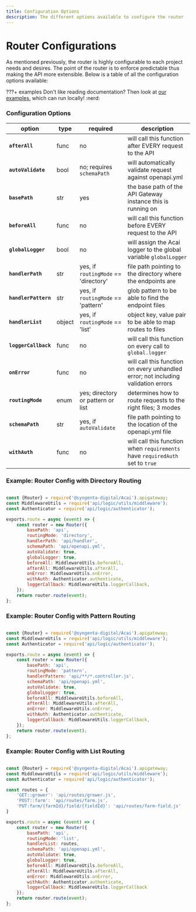 ```yaml
---
title: Configuration Options
description: The different options available to configure the router
---
```


# Router Configurations

As mentioned previously, the router is highly configurable to each project needs and desires. The point of the router is to enforce predictable thus making the API more extensible. Below is a table of all the configuration options available:

???+ examples
    Don't like reading documentation? Then look at 
    [our examples,](https://github.com/syngenta/acai-python-docs/blob/main/examples/apigateway) which can run locally! 
    :nerd:

### Configuration Options

| option               | type   | required                             | description                                                                       |
|----------------------|--------|--------------------------------------|-----------------------------------------------------------------------------------|
| **`afterAll`**       | func   | no                                   | will call this function after EVERY request to the API                            |
| **`autoValidate`**   | bool   | no; requires `schemaPath`            | will automatically validate request against openapi.yml                           |
| **`basePath`**       | str    | yes                                  | the base path of the API Gateway instance this is running on                      |
| **`beforeAll`**      | func   | no                                   | will call this function before EVERY request to the API                           |
| **`globalLogger`**   | bool   | no                                   | will assign the Acai logger to the global variable `globalLogger`                 |
| **`handlerPath`**    | str    | yes, if `routingMode` == 'directory' | file path pointing to the directory where the endpoints are                       |
| **`handlerPattern`** | str    | yes, if `routingMode` == 'pattern'   | glob pattern to be able to find the endpoint files                                |
| **`handlerList`**    | object | yes, if `routingMode` == 'list'      | object key, value pair to be able to map routes to files                          |
| **`loggerCallback`** | func   | no                                   | will call this function on every call to `global.logger`                          |
| **`onError`**        | func   | no                                   | will call this function on every unhandled error; not including validation errors |
| **`routingMode`**    | enum   | yes; directory or pattern or list    | determines how to route requests to the right files; 3 modes                      |
| **`schemaPath`**     | str    | yes, if `autoValidate`               | file path pointing to the location of the openapi.yml file                        |
| **`withAuth`**       | func   | no                                   | will call this function when `requirements` have `requiredAuth` set to `true`     |

### Example: Router Config with Directory Routing

```js

const {Router} = require('@syngenta-digital/Acai').apigateway;
const MiddlewareUtils = require('api/logic/utils/middleware');
const Authenticator = require('api/logic/authenticator');

exports.route = async (event) => {
    const router = new Router({
        basePath: 'api',
        routingMode: 'directory',
        handlerPath: 'api/handler',
        schemaPath: 'api/openapi.yml',
        autoValidate: true,
        globalLogger: true,
        beforeAll: MiddlewareUtils.beforeAll,
        afterAll: MiddlewareUtils.afterAll,
        onError: MiddlewareUtils.onError,
        withAuth: Authenticator.authenticate,
        loggerCallback: MiddlewareUtils.loggerCallback,
    });
    return router.route(event);
};
```

### Example: Router Config with Pattern Routing

```js

const {Router} = require('@syngenta-digital/Acai').apigateway;
const MiddlewareUtils = require('api/logic/utils/middleware');
const Authenticator = require('api/logic/authenticator');

exports.route = async (event) => {
    const router = new Router({
        basePath: 'api',
        routingMode: 'pattern',
        handlerPattern: 'api/**/*.controller.js',
        schemaPath: 'api/openapi.yml',
        autoValidate: true,
        globalLogger: true,
        beforeAll: MiddlewareUtils.beforeAll,
        afterAll: MiddlewareUtils.afterAll,
        onError: MiddlewareUtils.onError,
        withAuth: Authenticator.authenticate,
        loggerCallback: MiddlewareUtils.loggerCallback,
    });
    return router.route(event);
};
```

### Example: Router Config with List Routing

```js

const {Router} = require('@syngenta-digital/Acai').apigateway;
const MiddlewareUtils = require('api/logic/utils/middleware');
const Authenticator = require('api/logic/authenticator');

const routes = {
    'GET::grower': 'api/routes/grower.js',
    'POST::farm': 'api/routes/farm.js',
    'PUT:farm/{farmId}/field/{fieldId}': 'api/routes/farm-field.js'
}

exports.route = async (event) => {
    const router = new Router({
        basePath: 'api',
        routingMode: 'list',
        handlerList: routes,
        schemaPath: 'api/openapi.yml',
        autoValidate: true,
        globalLogger: true,
        beforeAll: MiddlewareUtils.beforeAll,
        afterAll: MiddlewareUtils.afterAll,
        onError: MiddlewareUtils.onError,
        withAuth: Authenticator.authenticate,
        loggerCallback: MiddlewareUtils.loggerCallback
    });
    return router.route(event);
};
```
